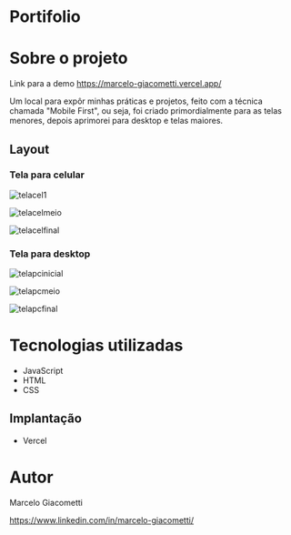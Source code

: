 # Portifolio
# Sobre o projeto

Link para a demo https://marcelo-giacometti.vercel.app/

Um local para expôr minhas práticas e projetos, feito com a técnica chamada "Mobile First", ou seja, foi criado primordialmente para as telas menores, depois aprimorei para desktop e telas maiores.

## Layout
### Tela para celular 
![telacel1](https://github.com/Marcelo1201/portifolio/assets/51996663/d1430b8f-b94d-47f7-a0ea-7bf0bb50fd05) 

![telacelmeio](https://github.com/Marcelo1201/portifolio/assets/51996663/be0eabaf-cd01-4398-8e7d-212602398679)

![telacelfinal](https://github.com/Marcelo1201/portifolio/assets/51996663/464559e6-6afe-4e91-8a5a-a8cd389dbafc)

### Tela para desktop
![telapcinicial](https://github.com/Marcelo1201/portifolio/assets/51996663/14e03c64-e8c1-4d6a-bc2f-c304f00a9be4)

![telapcmeio](https://github.com/Marcelo1201/portifolio/assets/51996663/3a96cad6-7fde-41de-8f14-899143a50ab7)

![telapcfinal](https://github.com/Marcelo1201/portifolio/assets/51996663/df7ce8c4-65ab-4615-b584-920e657c1d33)

# Tecnologias utilizadas
- JavaScript
- HTML
- CSS

## Implantação
- Vercel

# Autor
Marcelo Giacometti

https://www.linkedin.com/in/marcelo-giacometti/
